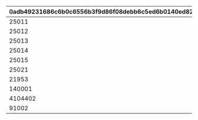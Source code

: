 |0adb49231686c6b0c6556b3f9d86f08debb6c5ed6b0140ed82bc6132110ade7b|188be54dd9550487ca1af61b3b164ee7c66906c13d332ff8c266fd6429e9a7d9|985bbd01e1535510e252537bb69666753a22b384a1e69c763a018913ea64ae33|278ca8511bdae44b746b3b85d2353ebf8b30fa881481329635c2d60cc1639ae8|
| --- | --- | --- | --- |
|25011|2|1|9000|
|25012|2|2|9000|
|25013|2|3|9000|
|25014|2|4|9000|
|25015|2|5|9000|
|25021|2|6|7000|
|21953|2|7|2|
|140001|4|8|100|
|4104402|18|9|1|
|91002|8|10|1000|